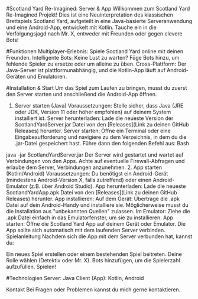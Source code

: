 #Scotland Yard Re-Imagined: Server & App
Willkommen zum Scotland Yard Re-Imagined Projekt! Dies ist eine Neuinterpretation des klassischen Brettspiels Scotland Yard, aufgeteilt in eine Java-basierte Serveranwendung und eine Android-App, entwickelt mit Kotlin. Tauche ein in die Verfolgungsjagd nach Mr. X, entweder mit Freunden oder gegen clevere Bots!

#Funktionen
Multiplayer-Erlebnis: Spiele Scotland Yard online mit deinen Freunden.
Intelligente Bots: Keine Lust zu warten? Füge Bots hinzu, um fehlende Spieler zu ersetze oder um alleine zu üben.
Cross-Plattform: Der Java-Server ist plattformunabhängig, und die Kotlin-App läuft auf Android-Geräten und Emulatoren.

#Installation & Start
Um das Spiel zum Laufen zu bringen, musst du zuerst den Server starten und anschließend die Android-App öffnen.

1. Server starten (Java)
Voraussetzungen: Stelle sicher, dass Java (JRE oder JDK, Version 11 oder höher empfohlen) auf deinem System installiert ist.
Server herunterladen: Lade die neueste Version der ScotlandYardServer.jar Datei von den [Releases](Link zu deinen GitHub Releases) herunter.
Server starten: Öffne ein Terminal oder eine Eingabeaufforderung und navigiere zu dem Verzeichnis, in dem du die .jar-Datei gespeichert hast. Führe dann den folgenden Befehl aus:
Bash

java -jar ScotlandYardServer.jar
Der Server wird gestartet und wartet auf Verbindungen von den Apps. Achte auf eventuelle Firewall-Abfragen und erlaube dem Server, Verbindungen anzunehmen.
2. App starten (Kotlin/Android)
Voraussetzungen: Du benötigst ein Android-Gerät (mindestens Android-Version X, falls zutreffend) oder einen Android-Emulator (z.B. über Android Studio).
App herunterladen: Lade die neueste ScotlandYardApp.apk Datei von den [Releases](Link zu deinen GitHub Releases) herunter.
App installieren:
Auf dem Gerät: Übertrage die .apk Datei auf dein Android-Handy und installiere sie. Möglicherweise musst du die Installation aus "unbekannten Quellen" zulassen.
Im Emulator: Ziehe die .apk Datei einfach in das Emulatorfenster, um sie zu installieren.
App starten: Öffne die Scotland Yard App auf deinem Gerät oder Emulator. Die App sollte sich automatisch mit dem laufenden Server verbinden.
Spielanleitung
Nachdem sich die App mit dem Server verbunden hat, kannst du:

Ein neues Spiel erstellen oder einem bestehenden Spiel beitreten.
Deine Rolle wählen (Detektiv oder Mr. X).
Bots hinzufügen, um die Spielerzahl aufzufüllen.
Spielen!

#Technologien
Server: Java
Client (App): Kotlin, Android

Kontakt
Bei Fragen oder Problemen kannst du mich gerne kontaktieren.
